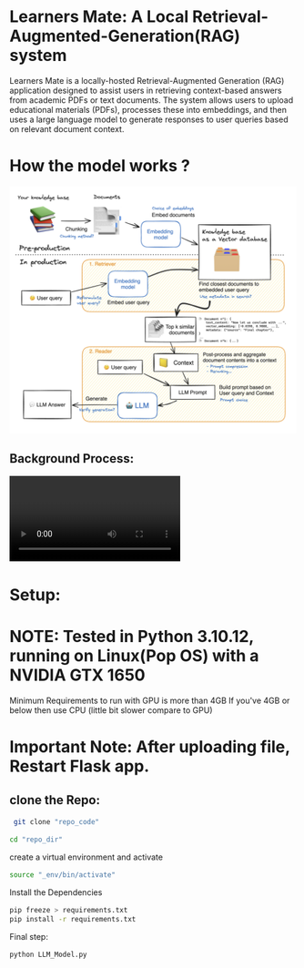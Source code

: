 # Learners Mate: A Local Retrieval-Augmented-Generation(RAG) system

Learners Mate is a locally-hosted Retrieval-Augmented Generation (RAG) application designed to assist users in retrieving context-based answers from academic PDFs or text documents.
The system allows users to upload educational materials (PDFs), processes these into embeddings, and then uses a large language model to generate responses to user queries based on relevant document context.

# How the model works ?

![flow_chart](images/FlowChart.png)

## Background Process:

<video src="images/BackendProcess.webm" controls="controls" style="max-width: 100%;">
   Your browser does not support the video tag.
</video>

# Setup:

# NOTE: Tested in Python 3.10.12, running on Linux(Pop OS) with a NVIDIA GTX 1650

Minimum Requirements to run with GPU is more than 4GB
If you've 4GB or below then use CPU (little bit slower compare to GPU)

# Important Note: After uploading file, Restart Flask app.

## clone the Repo:

```bash
 git clone "repo_code"

```

```bash
cd "repo_dir"
```

create a virtual environment and activate

```bash
source "_env/bin/activate"
```

Install the Dependencies

```bash
pip freeze > requirements.txt
pip install -r requirements.txt
```

Final step:

```bash
python LLM_Model.py
```
